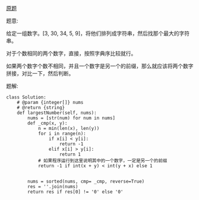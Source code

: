 [原题](https://leetcode.com/problems/largest-numbe)

题意:

给定一组数字。[3, 30, 34, 5, 9]，将他们排列成字符串，然后找那个最大的字符串。

对于个数相同的两个数字，直接，按照字典序比较就行。

如果两个数字个数不相同，并且一个数字是另一个的前缀，那么就应该将两个数字拼接，对比一下，然后判断。




题解:


```
class Solution:
    # @param {integer[]} nums
    # @return {string}
    def largestNumber(self, nums):
        nums = [str(num) for num in nums]
        def _cmp(x, y):
            n = min(len(x), len(y))
            for i in range(n):
                if x[i] < y[i]:
                    return -1
                elif x[i] > y[i]:
                    return 1
            # 如果程序运行到这里说明其中的一个数字，一定是另一个的前缀
            return -1 if int(x + y) < int(y + x) else 1
            
        
        nums = sorted(nums, cmp= _cmp, reverse=True)
        res = ''.join(nums)
        return res if res[0] != '0' else '0'
```


